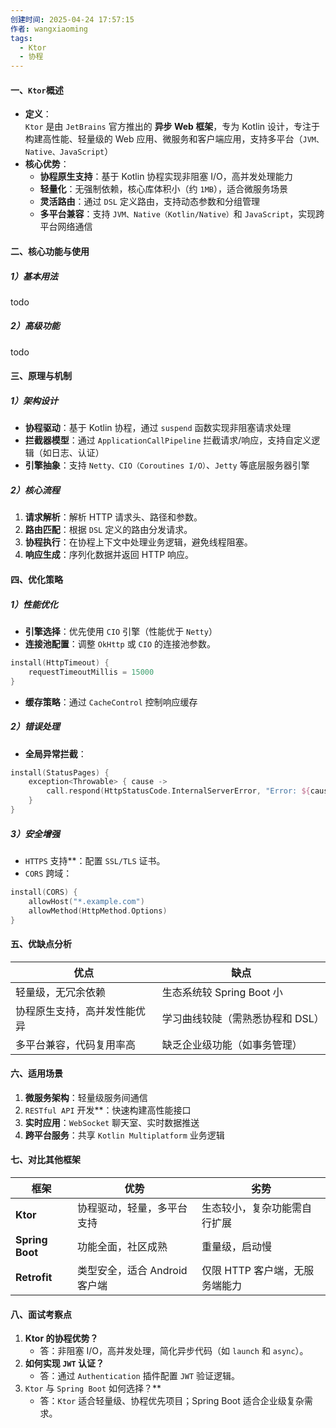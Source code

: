 ```yaml
---
创建时间: 2025-04-24 17:57:15
作者: wangxiaoming
tags:
  - Ktor
  - 协程
---
```

#### 一、`Ktor`概述
- **定义**​：  
    `Ktor` 是由 `JetBrains` 官方推出的 ​**异步 Web 框架**，专为 Kotlin 设计，专注于构建高性能、轻量级的 Web 应用、微服务和客户端应用，支持多平台（`JVM、Native、JavaScript`）
- ​**核心优势**​：
    - ​**协程原生支持**​：基于 Kotlin 协程实现非阻塞 I/O，高并发处理能力
    - ​**轻量化**​：无强制依赖，核心库体积小（约 `1MB`），适合微服务场景
    - ​**灵活路由**​：通过 `DSL` 定义路由，支持动态参数和分组管理
    - ​**多平台兼容**​：支持 `JVM、Native（Kotlin/Native）`和 `JavaScript`，实现跨平台网络通信
#### 二、核心功能与使用
##### 1）基本用法
todo

##### 2）高级功能
todo

#### 三、原理与机制
##### 1）架构设计
- ​**协程驱动**​：基于 Kotlin 协程，通过 `suspend` 函数实现非阻塞请求处理
- ​**拦截器模型**​：通过 `ApplicationCallPipeline` 拦截请求/响应，支持自定义逻辑（如日志、认证）
- ​**引擎抽象**​：支持 `Netty、CIO（Coroutines I/O）`、`Jetty` 等底层服务器引擎
##### 2）核心流程
1. ​**请求解析**​：解析 HTTP 请求头、路径和参数。
2. ​**路由匹配**​：根据 `DSL` 定义的路由分发请求。
3. ​**协程执行**​：在协程上下文中处理业务逻辑，避免线程阻塞。
4. ​**响应生成**​：序列化数据并返回 HTTP 响应。

#### 四、优化策略
##### 1）性能优化
- **引擎选择**​：优先使用 `CIO` 引擎（性能优于 `Netty`）
- ​**连接池配置**​：调整 `OkHttp` 或 `CIO` 的连接池参数。
```kotlin
install(HttpTimeout) {
    requestTimeoutMillis = 15000
}
```
- ​**缓存策略**​：通过 `CacheControl` 控制响应缓存
##### 2）错误处理
- ​**全局异常拦截**​：
```kotlin
install(StatusPages) {
    exception<Throwable> { cause ->
        call.respond(HttpStatusCode.InternalServerError, "Error: ${cause.message}")
    }
}
```
##### 3）安全增强
- ​`HTTPS` 支持**​：配置 `SSL/TLS` 证书。
- ​`CORS` 跨域：
```kotlin
install(CORS) {
    allowHost("*.example.com")
    allowMethod(HttpMethod.Options)
}
```
#### 五、优缺点分析
|**优点**​|​**缺点**​|
|---|---|
|轻量级，无冗余依赖|生态系统较 Spring Boot 小|
|协程原生支持，高并发性能优异|学习曲线较陡（需熟悉协程和 DSL）|
|多平台兼容，代码复用率高|缺乏企业级功能（如事务管理）|
#### 六、适用场景
1. **微服务架构**​：轻量级服务间通信
2. ​`RESTful API` 开发**​：快速构建高性能接口
3. ​**实时应用**​：`WebSocket` 聊天室、实时数据推送
4. ​**跨平台服务**​：共享 `Kotlin Multiplatform` 业务逻辑

#### 七、对比其他框架
|​**框架**​|​**优势**​|​**劣势**​|
|---|---|---|
|​**Ktor**​|协程驱动，轻量，多平台支持|生态较小，复杂功能需自行扩展|
|​**Spring Boot**|功能全面，社区成熟|重量级，启动慢|
|​**Retrofit**​|类型安全，适合 Android 客户端|仅限 HTTP 客户端，无服务端能力|
#### 八、面试考察点
1. **Ktor 的协程优势？​**​
    - 答：非阻塞 I/O，高并发处理，简化异步代码（如 `launch` 和 `async`）。
2. ​**如何实现 `JWT` 认证？​**​
    - 答：通过 `Authentication` 插件配置 `JWT` 验证逻辑。
3. ​`Ktor` 与 `Spring Boot` 如何选择？​**​
    - 答：`Ktor` 适合轻量级、协程优先项目；Spring Boot 适合企业级复杂需求。